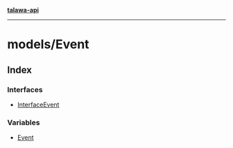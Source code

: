[**talawa-api**](../../README.md)

***

# models/Event

## Index

### Interfaces

- [InterfaceEvent](interfaces/InterfaceEvent.md)

### Variables

- [Event](variables/Event.md)

